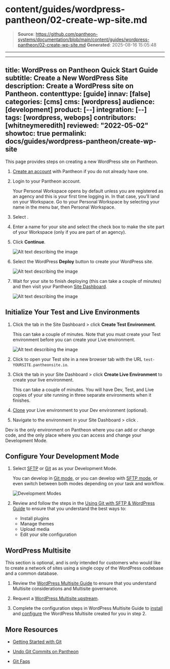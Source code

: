 # content/guides/wordpress-pantheon/02-create-wp-site.md

> **Source**: https://github.com/pantheon-systems/documentation/blob/main/content/guides/wordpress-pantheon/02-create-wp-site.md
> **Generated**: 2025-08-16 15:05:48

---

---
title: WordPress on Pantheon Quick Start Guide
subtitle: Create a New WordPress Site
description: Create a WordPress site on Pantheon.
contenttype: [guide]
innav: [false]
categories: [cms]
cms: [wordpress]
audience: [development]
product: [--]
integration: [--]
tags: [wordpress, webops]
contributors: [whitneymeredith]
reviewed: "2022-05-02"
showtoc: true
permalink: docs/guides/wordpress-pantheon/create-wp-site
---

This page provides steps on creating a new WordPress site on Pantheon.

1. [Create an account](https://pantheon.io/register?docs) with Pantheon if you do not already have one.

1. Login to your Pantheon account.

   Your Personal Workspace opens by default unless you are registered as an agency and this is your first time logging in. In that case, you’ll land on your Workspace. Go to your Personal Workspace by selecting your name in the menu bar, then Personal Workspace.

1. Select <Icon icon="plus" text="Create New Site"/>.

1. Enter a name for your site and select the check box to make the site part of your Workspace (only if you are part of an agency).

1. Click **Continue**.

   ![Alt text describing the image](../../../images/create-new-site-updated.png)

1. Select the WordPress **Deploy** button to create your WordPress site.

   ![Alt text describing the image](../../../images/choose-your-cms.png)

1. Wait for your site to finish deploying (this can take a couple of minutes) and then visit your Pantheon [Site Dashboard](/site-dashboard).

   ![Alt text describing the image](../../../images/new-site-deployment.png)

## Initialize Your Test and Live Environments

1. Click the <Icon icon="equalizer" text="Test"/> tab in the Site Dashboard > click **Create Test Environment**.

   This can take a couple of minutes. Note that you must create your Test environment before you can create your Live environment.

   ![Alt text describing the image](../../../images/create-test-environment-updated.png)

1. Click <Icon icon="externalLink" text="Visit Test Site"/> to open your Test site in a new browser tab with the URL `test-YOURSITE.pantheonsite.io`.

1. Click the <Icon icon="wavePulse" text="Live"/> tab in your Site Dashboard > click **Create Live Environment** to create your live environment.

   This can take a couple of minutes. You will have Dev, Test, and Live copies of your site running in three separate environments when it finishes.

1. [Clone](/pantheon-workflow#combine-code-from-dev-and-content-from-live-in-test) your Live environment to your Dev environment (optional).

1. Navigate to the <Icon icon="wrench" text="Dev"/> environment in your Site Dashboard > click <Icon icon="code" text="Code"/>.

<Alert title="Note" type="info">
Dev is the only environment on Pantheon where you can add or change code,
and the only place where you can access and change your Development Mode.
</Alert>

## Configure Your Development Mode

1. Select [SFTP](/connection-modes/#sftp-connection-mode) or [Git](/connection-modes/#git-connection-mode) as as your Development Mode.

   You can develop in [Git mode](/guides/git/git-config), or you can develop with [SFTP mode](/guides/sftp), or even switch between both modes depending on your task and workflow.

   ![Development Modes](../../../images/development-mode-pantheon-updated.png)

1. Review and follow the steps in the [Using Git with SFTP & WordPress Guide](/guides/wordpress-git/) to ensure that you understand the best ways to:

   - Install plugins
   - Manage themes
   - Upload media
   - Edit your site configuration

## WordPress Multisite

This section is optional, and is only intended for customers who would like to create a network of sites using a single copy of the WordPress codebase and a common database.

1. Review the [WordPress Multisite Guide](/guides/multisite/) to ensure that you understand Multisite considerations and Multisite governance.

1. Request a [WordPress Multisite upstream](/guides/multisite/#request-a-wordpress-site-network).

1. Complete the configuration steps in WordPress Multisite Guide to [install](/guides/multisite/config/#install-the-wordpress-site-network) and [configure](/guides/multisite/config/#configure-the-wordpress-site-network) the WordPress Multisite created for you in step 2.

## More Resources

- [Getting Started with Git](/guides/git/git-config)

- [Undo Git Commits on Pantheon](/guides/git/undo-commits)

- [Git Faqs](/guides/git/faq-git)
